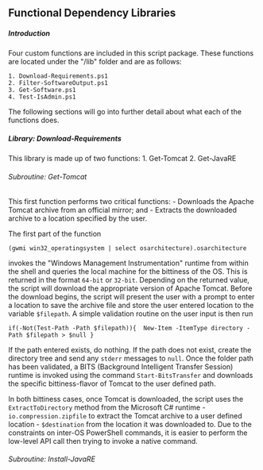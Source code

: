 ## Functional Dependency Libraries

##### Introduction
  Four custom functions are included in this script package. These functions are located under the "/lib" folder and are as follows:

    1. Download-Requirements.ps1
    2. Filter-SoftwareOutput.ps1
    3. Get-Software.ps1
    4. Test-IsAdmin.ps1

  The following sections will go into further detail about what each of the functions does.



##### Library: *Download-Requirements*

  This library is made up of two functions:
    1. Get-Tomcat
    2. Get-JavaRE



###### Subroutine: Get-Tomcat

This first function performs two critical functions:
    - Downloads the Apache Tomcat archive from an official mirror; and
    - Extracts the downloaded archive to a location specified by the user.

The first part of the function

`(gwmi win32_operatingsystem | select osarchitecture).osarchitecture`


invokes the "Windows Management Instrumentation" runtime from within the shell and queries the local machine for the bittiness of the OS. This is returned in the format `64-bit` or `32-bit`. Depending on the returned value, the script will download the appropriate version of Apache Tomcat. Before the download begins, the script will present the user with a prompt to enter a location to save the archive file and store the user entered location to the variable `$filepath`. A simple validation routine on the user input is then run

`if(-Not(Test-Path -Path $filepath)){  New-Item -ItemType directory -Path $filepath > $null }`

If the path entered exists, do nothing. If the path does not exist, create the directory tree and send any `stderr` messages to `null`.
Once the folder path has been validated, a BITS (Background Intelligent Transfer Session) runtime is invoked using the command `Start-BitsTransfer` and downloads the specific bittiness-flavor of Tomcat to the user defined path.

In both bittiness cases, once Tomcat is downloaded, the script uses the `ExtractToDirectory` method from the Microsoft C# runtime - `io.compression.zipfile` to extract the Tomcat archive to a user defined location - `$destination` from the location it was downloaded to. Due to the constraints on inter-OS PowerShell commands, it is easier to perform the low-level API call then trying to invoke a native command.

###### Subroutine: Install-JavaRE
